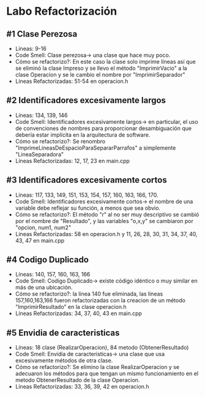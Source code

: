 
# Labo Refactorización

## #1 Clase Perezosa
* Líneas: 9-16
* Code Smell: Clase perezosa-> una clase que hace muy poco.
* Cómo se refactorizo?: En este caso la clase solo imprime líneas así que se eliminó la clase Impreso y se llevo el método "ImprimirVacio" a la clase Operacion y se le cambio el nombre por "ImprimirSeparador"
* Líneas Refactorizadas: 51-54 en operacion.h

## #2 Identificadores excesivamente largos
* Líneas: 134, 139, 146
* Code Smell: Identificadores excesivamente largos-> en particular, el uso de convenciones de nombres para proporcionar desambiguación que debería estar implícita en la arquitectura de software.
* Cómo se refactorizo?: Se renombro "ImprimeLineasDeEspacioParaSepararParrafos" a simplemente "LineaSeparadora"
* Líneas Refactorizadas: 12, 17, 23 en  main.cpp

## #3 Identificadores excesivamente cortos
* Líneas: 117, 133, 149, 151, 153, 154, 157, 160, 163, 166, 170.
* Code Smell: Identificadores excesivamente cortos-> el nombre de una variable debe reflejar su función, a menos que sea obvio.
* Cómo se refactorizo?: El método "r" al no ser muy descriptivo se cambió por el nombre de "Resultado", y las variables "o,x,y" se cambiaron por "opcion, num1, num2"
* Líneas Refactorizadas: 58 en operacion.h y 11, 26, 28, 30, 31, 34, 37, 40, 43, 47 en main.cpp

## #4 Codigo Duplicado
* Líneas: 140, 157, 160, 163, 166
* Code Smell: Codigo Duplicado-> existe código idéntico o muy similar en más de una ubicación.
* Cómo se refactorizo?: la línea 140 fue eliminada, las líneas 157,160,163,166 fueron refactorizadas con la creacion de un método "ImprimirResultado" en la clase operacion.h
* Líneas Refactorizadas: 34, 37, 40, 43 en main.cpp

## #5 Envidia de caracteristicas
* Líneas: 18 clase (RealizarOperacion), 84 metodo (ObtenerResultado)
* Code Smell: Envidia de caracteristicas-> una clase que usa excesivamente métodos de otra clase.
* Cómo se refactorizo?: Se elimino la clase RealizarOperacion y se adecuaron los métodos para que tengan un mismo funcionamiento en el metodo ObtenerResultado de la clase Operacion. 
* Líneas Refactorizadas: 33, 36, 39, 42 en operacion.h